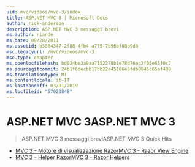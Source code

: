 ```yaml
---
uid: mvc/videos/mvc-3/index
title: ASP.NET MVC 3 | Microsoft Docs
author: rick-anderson
description: ASP.NET MVC 3 messaggi brevi
ms.author: riande
ms.date: 09/28/2011
ms.assetid: b3384347-2f88-4fb4-a775-7b96bf88b9d8
msc.legacyurl: /mvc/videos/mvc-3
msc.type: chapter
ms.openlocfilehash: bd024be3a9aa7152378b1e78d76ac2f05e65f0c7
ms.sourcegitcommit: 24b1f6decbb17bb22a45166e5fdb0845c65af498
ms.translationtype: MT
ms.contentlocale: it-IT
ms.lasthandoff: 03/01/2019
ms.locfileid: "57023848"
---
```

<a name="aspnet-mvc-3"></a><span data-ttu-id="be72d-103">ASP.NET MVC 3</span><span class="sxs-lookup"><span data-stu-id="be72d-103">ASP.NET MVC 3</span></span>
====================
> <span data-ttu-id="be72d-104">ASP.NET MVC 3 messaggi brevi</span><span class="sxs-lookup"><span data-stu-id="be72d-104">ASP.NET MVC 3 Quick Hits</span></span>


- [<span data-ttu-id="be72d-105">MVC 3 - Motore di visualizzazione Razor</span><span class="sxs-lookup"><span data-stu-id="be72d-105">MVC 3 - Razor View Engine</span></span>](mvc-3-razor-view-engine.md)
- [<span data-ttu-id="be72d-106">MVC 3 - Helper Razor</span><span class="sxs-lookup"><span data-stu-id="be72d-106">MVC 3 - Razor Helpers</span></span>](mvc-3-razor-helpers.md)

